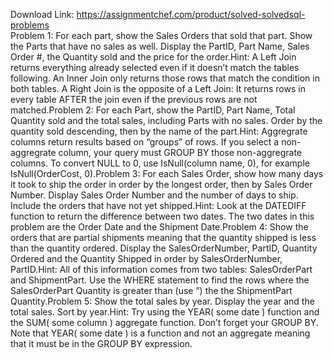 Download Link: https://assignmentchef.com/product/solved-solvedsql-problems
<br>
Problem 1: For each part, show the Sales Orders that sold that part. Show the Parts that have no sales as well. Display the PartID, Part Name, Sales Order #, the Quantity sold and the price for the order.Hint: A Left Join returns everything already selected even if it doesn’t match the tables following. An Inner Join only returns those rows that match the condition in both tables. A Right Join is the opposite of a Left Join: It returns rows in every table AFTER the join even if the previous rows are not matched.Problem 2: For each Part, show the PartID, Part Name, Total Quantity sold and the total sales, including Parts with no sales. Order by the quantity sold descending, then by the name of the part.Hint: Aggregrate columns return results based on “groups” of rows. If you select a non-aggregrate column, your query must GROUP BY those non-aggregrate columns. To convert NULL to 0, use IsNull(column name, 0), for example IsNull(OrderCost, 0).Problem 3: For each Sales Order, show how many days it took to ship the order in order by the longest order, then by Sales Order Number. Display Sales Order Number and the number of days to ship. Include the orders that have not yet shipped.Hint: Look at the DATEDIFF function to return the difference between two dates. The two dates in this problem are the Order Date and the Shipment Date.Problem 4: Show the orders that are partial shipments meaning that the quantity shipped is less than the quantity ordered. Display the SalesOrderNumber, PartID, Quantity Ordered and the Quantity Shipped in order by SalesOrderNumber, PartID.Hint: All of this information comes from two tables: SalesOrderPart and ShipmentPart. Use the WHERE statement to find the rows where the SalesOrderPart Quantity is greater than (use ”) the the ShipmentPart Quantity.Problem 5: Show the total sales by year. Display the year and the total sales. Sort by year.Hint: Try using the YEAR( some date ) function and the SUM( some column ) aggregate function. Don’t forget your GROUP BY. Note that YEAR( some date ) is a function and not an aggregate meaning that it must be in the GROUP BY expression.